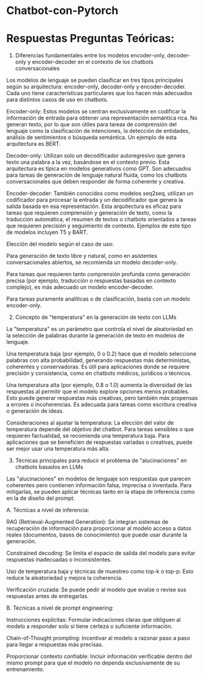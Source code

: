 # Chatbot-con-Pytorch
# Respuestas Preguntas Teóricas:
1. Diferencias fundamentales entre los modelos encoder-only, decoder-only y encoder-decoder en el contexto de los chatbots conversacionales

Los modelos de lenguaje se pueden clasificar en tres tipos principales según su arquitectura: encoder-only, decoder-only y encoder-decoder. Cada uno tiene características particulares que los hacen más adecuados para distintos casos de uso en chatbots.

Encoder-only: Estos modelos se centran exclusivamente en codificar la información de entrada para obtener una representación semántica rica. No generan texto, por lo que son útiles para tareas de comprensión del lenguaje como la clasificación de intenciones, la detección de entidades, análisis de sentimientos o búsqueda semántica. Un ejemplo de esta arquitectura es BERT.

Decoder-only: Utilizan solo un decodificador autoregresivo que genera texto una palabra a la vez, basándose en el contexto previo. Esta arquitectura es típica en modelos generativos como GPT. Son adecuados para tareas de generación de lenguaje natural fluida, como los chatbots conversacionales que deben responder de forma coherente y creativa.

Encoder-decoder: También conocidos como modelos seq2seq, utilizan un codificador para procesar la entrada y un decodificador que genera la salida basada en esa representación. Esta arquitectura es eficaz para tareas que requieren comprensión y generación de texto, como la traducción automática, el resumen de textos o chatbots orientados a tareas que requieren precisión y seguimiento de contexto. Ejemplos de este tipo de modelos incluyen T5 y BART.

Elección del modelo según el caso de uso:

Para generación de texto libre y natural, como en asistentes conversacionales abiertos, se recomienda un modelo decoder-only.

Para tareas que requieren tanto comprensión profunda como generación precisa (por ejemplo, traducción o respuestas basadas en contexto complejo), es más adecuado un modelo encoder-decoder.

Para tareas puramente analíticas o de clasificación, basta con un modelo encoder-only.

2. Concepto de "temperatura" en la generación de texto con LLMs

La "temperatura" es un parámetro que controla el nivel de aleatoriedad en la selección de palabras durante la generación de texto en modelos de lenguaje.

Una temperatura baja (por ejemplo, 0 o 0.2) hace que el modelo seleccione palabras con alta probabilidad, generando respuestas más deterministas, coherentes y conservadoras. Es útil para aplicaciones donde se requiere precisión y consistencia, como en chatbots médicos, jurídicos o técnicos.

Una temperatura alta (por ejemplo, 0.8 o 1.0) aumenta la diversidad de las respuestas al permitir que el modelo explore opciones menos probables. Esto puede generar respuestas más creativas, pero también más propensas a errores o incoherencias. Es adecuada para tareas como escritura creativa o generación de ideas.

Consideraciones al ajustar la temperatura:
La elección del valor de temperatura depende del objetivo del chatbot. Para tareas sensibles o que requieren factualidad, se recomienda una temperatura baja. Para aplicaciones que se beneficien de respuestas variadas o creativas, puede ser mejor usar una temperatura más alta.

3. Técnicas principales para reducir el problema de "alucinaciones" en chatbots basados en LLMs

Las "alucinaciones" en modelos de lenguaje son respuestas que parecen coherentes pero contienen información falsa, imprecisa o inventada. Para mitigarlas, se pueden aplicar técnicas tanto en la etapa de inferencia como en la de diseño del prompt.

A. Técnicas a nivel de inferencia:

RAG (Retrieval-Augmented Generation): Se integran sistemas de recuperación de información para proporcionar al modelo acceso a datos reales (documentos, bases de conocimiento) que puede usar durante la generación.

Constrained decoding: Se limita el espacio de salida del modelo para evitar respuestas inadecuadas o inconsistentes.

Uso de temperatura baja y técnicas de muestreo como top-k o top-p: Esto reduce la aleatoriedad y mejora la coherencia.

Verificación cruzada: Se puede pedir al modelo que evalúe o revise sus respuestas antes de entregarlas.

B. Técnicas a nivel de prompt engineering:

Instrucciones explícitas: Formular indicaciones claras que obliguen al modelo a responder solo si tiene certeza o suficiente información.

Chain-of-Thought prompting: Incentivar al modelo a razonar paso a paso para llegar a respuestas más precisas.

Proporcionar contexto confiable: Incluir información verificable dentro del mismo prompt para que el modelo no dependa exclusivamente de su entrenamiento.
